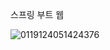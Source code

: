 스프링 부트 웹


![0119124051424376](https://github.com/ckswo00/springboot-web/assets/123151441/fe7de09e-1a89-4696-8f49-ea2547f096c8)
